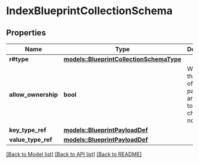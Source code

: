 # IndexBlueprintCollectionSchema

## Properties

Name | Type | Description | Notes
------------ | ------------- | ------------- | -------------
**r#type** | [**models::BlueprintCollectionSchemaType**](BlueprintCollectionSchemaType.md) |  | 
**allow_ownership** | **bool** | Whether the entries of the index partition are allowed to own child nodes. | 
**key_type_ref** | [**models::BlueprintPayloadDef**](BlueprintPayloadDef.md) |  | 
**value_type_ref** | [**models::BlueprintPayloadDef**](BlueprintPayloadDef.md) |  | 

[[Back to Model list]](../README.md#documentation-for-models) [[Back to API list]](../README.md#documentation-for-api-endpoints) [[Back to README]](../README.md)


